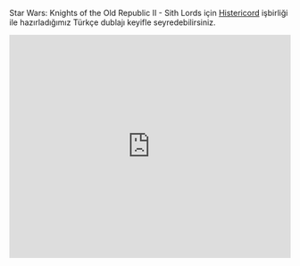 Star Wars: Knights of the Old Republic II - Sith Lords için [Histericord](https://www.instagram.com/histericord/) işbirliği ile hazırladığımız Türkçe dublajı keyifle seyredebilirsiniz.

<iframe width="100%" height="400px" src="https://www.youtube.com/embed/0Iouo_4Im-A" title="Star Wars: Knights of the Old Republic II - Sith Lords w/ Histericord [Dublaj Çalışması]" frameborder="0" allow="accelerometer; autoplay; clipboard-write; encrypted-media; gyroscope; picture-in-picture" allowfullscreen></iframe>